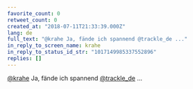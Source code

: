 ```yaml
---
favorite_count: 0
retweet_count: 0
created_at: "2018-07-11T21:33:39.000Z"
lang: de
full_text: "@krahe Ja, fände ich spannend @trackle_de ..."
in_reply_to_screen_name: krahe
in_reply_to_status_id_str: "1017149985337552896"
replies: []
---
```


[@krahe](https://twitter.com/krahe) Ja, fände ich spannend
[@trackle_de](https://twitter.com/trackle_de) ...

